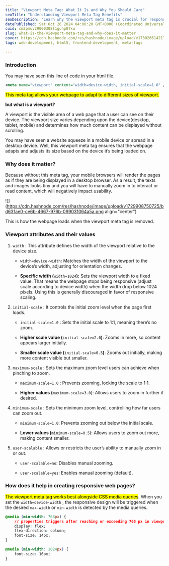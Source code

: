 ```yaml
---
title: "Viewport Meta Tag: What It Is and Why You Should Care"
seoTitle: "Understanding Viewport Meta Tag Benefits"
seoDescription: "Learn why the viewport meta tag is crucial for responsive web design and how it enhances the user experience on various devices"
datePublished: Sat Oct 26 2024 04:00:20 GMT+0000 (Coordinated Universal Time)
cuid: cm2pmuv29000308l1guhp07xu
slug: what-is-the-viewport-meta-tag-and-why-does-it-matter
cover: https://cdn.hashnode.com/res/hashnode/image/upload/v1730266142179/6deaf628-69a1-4c74-9e87-0a6c4201c839.png
tags: web-development, html5, frontend-development, meta-tags

---
```


### Introduction

You may have seen this line of code in your html file.

```xml
<meta name="viewport" content="width=device-width, initial-scale=1.0" />
```

<mark>This meta tag allows your webpage to adapt to different sizes of viewport.</mark>

**but what is a viewport?**

A viewport is the visible area of a web page that a user can see on their device. The viewport size varies depending upon the device(desktop, tablet, mobile) and determines how much content can be displayed without scrolling.

You may have seen a website squeeze in a mobile device or spread in a desktop device. Well, this viewport meta tag ensures that the webpage adapts and adjusts its size based on the device it’s being loaded on.

### Why does it matter?

Because without this meta tag, your mobile browsers will render the pages as if they are being displayed in a desktop browser. As a result, the texts and images looks tiny and you will have to manually zoom in to interact or read content, which will negatively impact usability.

![](https://cdn.hashnode.com/res/hashnode/image/upload/v1729908750725/bd631ae0-ce6b-4667-976b-099031064a5a.png align="center")

This is how the webpage loads when the viewport meta tag is removed.

### Viewport attributes and their values

1. `width` : This attribute defines the width of the viewport relative to the device size.
    
    * `width=device-width`: Matches the width of the viewport to the device’s width, adjusting for orientation changes.
        
    * **Specific width (**`width=1024`**):** Sets the viewport width to a fixed value. That means the webpage stops being responsive (adjust scale according to device width) when the width drop below 1024 pixels. Using this is generally discouraged in favor of responsive scaling.
        
2. `initial-scale` : It controls the initial zoom level when the page first loads.
    
    * `initial-scale=1.0` : Sets the initial scale to 1:1, meaning there’s no zoom.
        
    * **Higher scale value (**`initial-scale=2.0`**)**: Zooms in more, so content appears larger initially.
        
    * **Smaller scale value (**`initial-scale=0.5`**)**: Zooms out initially, making more content visible but smaller.
        
3. `maximum-scale` : Sets the maximum zoom level users can achieve when pinching to zoom.
    
    * `maximum-scale=1.0` : Prevents zooming, locking the scale to 1:1.
        
    * **Higher values (**`maximum-scale=3.0`): Allows users to zoom in further if desired.
        
4. `minimum-scale` : Sets the minimum zoom level, controlling how far users can zoom out.
    
    * `minimum-scale=1.0`: Prevents zooming out below the initial scale.
        
    * **Lower values (**`minimum-scale=0.5`): Allows users to zoom out more, making content smaller.
        
5. `user-scalable` : Allows or restricts the user’s ability to manually zoom in or out.
    
    * `user-scalable=no`: Disables manual zooming.
        
    * `user-scalable=yes`: Enables manual zooming (default).
        

### How does it help in creating responsive web pages?

<mark>The viewport meta tag works best alongside CSS media queries</mark>. When you set the `width=device-width` , the responsive design will be triggered when the desired `max-width` or `min-width` is detected by the media queries.

```css
@media (min-width: 768px) {
    // properties triggers after reaching or exceeding 768 px in viewport width
    display: flex;
    flex-direction: column;
    font-size: 14px;
}

@media (min-width: 1024px) {
    font-size: 16px;
}
```